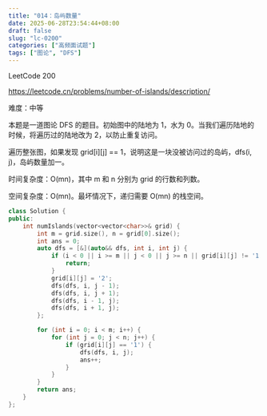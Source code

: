```yaml
---
title: "014：岛屿数量"
date: 2025-06-28T23:54:44+08:00
draft: false
slug: "lc-0200"
categories: ["高频面试题"]
tags: ["图论", "DFS"]
---
```


LeetCode 200

https://leetcode.cn/problems/number-of-islands/description/

难度：中等

本题是一道图论 DFS 的题目。初始图中的陆地为 1，水为 0。当我们遍历陆地的时候，将遍历过的陆地改为 2，以防止重复访问。

遍历整张图，如果发现 grid[i][j] == 1，说明这是一块没被访问过的岛屿，dfs(i, j)，岛屿数量加一。

时间复杂度：O(mn)，其中 m 和 n 分别为 grid 的行数和列数。

空间复杂度：O(mn)。最坏情况下，递归需要 O(mn) 的栈空间。

<!--more-->

```cpp
class Solution {
public:
    int numIslands(vector<vector<char>>& grid) {
        int m = grid.size(), n = grid[0].size();
        int ans = 0;
        auto dfs = [&](auto&& dfs, int i, int j) {
            if (i < 0 || i >= m || j < 0 || j >= n || grid[i][j] != '1') {
                return;
            }
            grid[i][j] = '2';
            dfs(dfs, i, j - 1);
            dfs(dfs, i, j + 1);
            dfs(dfs, i - 1, j);
            dfs(dfs, i + 1, j);
        };

        for (int i = 0; i < m; i++) {
            for (int j = 0; j < n; j++) {
                if (grid[i][j] == '1') {
                    dfs(dfs, i, j);
                    ans++;
                }
            }
        }
        return ans;
    }
};
```
